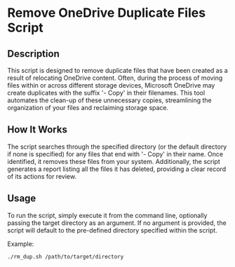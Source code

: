 # Remove OneDrive Duplicate Files Script

## Description
This script is designed to remove duplicate files that have been created as a result of relocating OneDrive content. Often, during the process of moving files within or across different storage devices, Microsoft OneDrive may create duplicates with the suffix '- Copy' in their filenames. This tool automates the clean-up of these unnecessary copies, streamlining the organization of your files and reclaiming storage space.

## How It Works
The script searches through the specified directory (or the default directory if none is specified) for any files that end with '- Copy' in their name. Once identified, it removes these files from your system. Additionally, the script generates a report listing all the files it has deleted, providing a clear record of its actions for review.

## Usage
To run the script, simply execute it from the command line, optionally passing the target directory as an argument. If no argument is provided, the script will default to the pre-defined directory specified within the script.

Example:
```bash
./rm_dup.sh /path/to/target/directory
